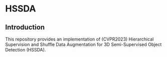 # HSSDA
## Introduction
This repository provides an implementation of (CVPR2023) Hierarchical Supervision and Shuffle Data Augmentation for 3D Semi-Supervised Object Detection (HSSDA).
